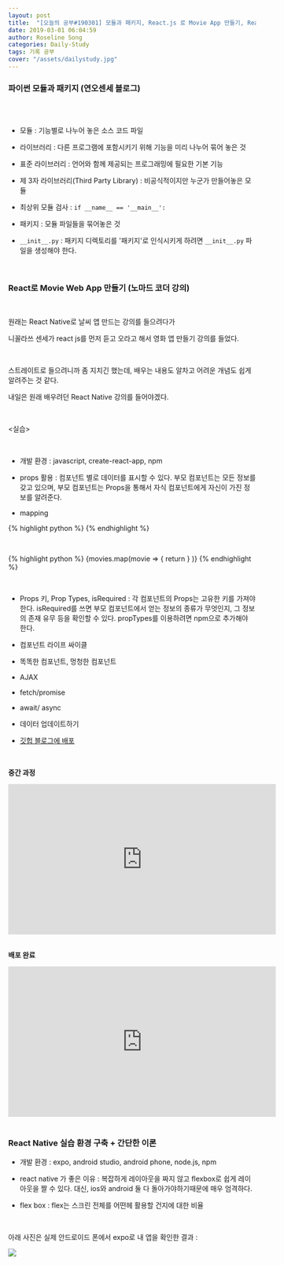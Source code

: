 ```yaml
---
layout: post
title:  "[오늘의 공부#190301] 모듈과 패키지, React.js 로 Movie App 만들기, React Native 간단 이론"
date: 2019-03-01 06:04:59
author: Roseline Song
categories: Daily-Study
tags: 기록 공부
cover: "/assets/dailystudy.jpg"
---
```



### 파이썬 모듈과 패키지 (연오센세 블로그)
<br>​

- 모듈 : 기능별로 나누어 놓은 소스 코드 파일 

- 라이브러리 : 다른 프로그램에 포함시키기 위해 기능을 미리 나누어 묶어 놓은 것

- 표준 라이브러리 : 언어와 함께 제공되는 프로그래밍에 필요한 기본 기능 

- 제 3자 라이브러리(Third Party Library) : 비공식적이지만 누군가 만들어놓은 모듈


- 최상위 모듈 검사 : `if __name__ == '__main__':`

- 패키지 : 모듈 파일들을 묶어놓은 것 

- `__init__.py` : 패키지 디렉토리를 '패키지'로 인식시키게 하려면 `__init__.py` 파일을 생성해야 한다. 


​

### React로 Movie Web App 만들기 (노마드 코더 강의)

​

원래는 React Native로 날씨 앱 만드는 강의를 들으려다가 

니꼴라쓰 센세가 react js를 먼저 듣고 오라고 해서 영화 앱 만들기 강의를 들었다. 

​

스트레이트로 들으려니까 좀 지치긴 했는데, 배우는 내용도 알차고 어려운 개념도 쉽게 알려주는 것 같다. 

내일은 원래 배우려던 React Native 강의를 들어야겠다.

​

<실습> 

​

- 개발 환경 : javascript, create-react-app, npm

- props 활용 : 컴포넌트 별로 데이터를 표시할 수 있다. 부모 컴포넌트는 모든 정보를 갖고 있으며, 부모 컴포넌트는 Props을 통해서 자식 컴포넌트에게 자신이 가진 정보를 알려준다.





- mapping 

{% highlight python %}
<Movie title={movie_titles[0]} poster={moive_posters[0]}/>
<Movie title={movie_titles[1]} poster={moive_posters[1]}/>
<Movie title={movie_titles[2]} poster={moive_posters[2]}/>
{% endhighlight %}

<br>

{% highlight python %}
{movies.map(movie => {
return <Movie title={movie.title} poster={movie.poster} />
}
)}
{% endhighlight %}

<br>


- Props 키, Prop Types, isRequired : 각 컴포넌트의 Props는 고유한 키를 가져야 한다. isRequired를 쓰면 부모 컴포넌트에서 얻는 정보의 종류가 무엇인지, 그 정보의 존재 유무 등을 확인할 수 있다.  propTypes를 이용하려면 npm으로 추가해야 한다. 

- 컴포넌트 라이프 싸이클

- 똑똑한 컴포넌트, 멍청한 컴포넌트 

- AJAX 

- fetch/promise

- await/ async

- 데이터 업데이트하기 

- [깃헙 블로그에 배포](https://roseline124.github.io/react_movie_app/)

<br>

**중간 과정**

<iframe width="544" height="306" src="https://serviceapi.nmv.naver.com/flash/convertIframeTag.nhn?vid=C2CDF2CF3A738CCC50257571CEE6307AAD01&outKey=V1233b0597cb21fd3007057aa820458275cd747a39a336ec7df1d57aa820458275cd7" frameborder="no" scrolling="no" title="NaverVideo" allow="autoplay; gyroscope; accelerometer; encrypted-media" allowfullscreen></iframe>

<br>
<br>

**배포 완료**

<iframe width="544" height="306" src="https://serviceapi.nmv.naver.com/flash/convertIframeTag.nhn?vid=718CD1CFEA307121EF5604CC676647DAE467&outKey=V12108c21216b86cf07d992b665f3906fdf90dffc2941c19a049592b665f3906fdf90" frameborder="no" scrolling="no" title="NaverVideo" allow="autoplay; gyroscope; accelerometer; encrypted-media" allowfullscreen></iframe>

<br>
<br>


### React Native 실습 환경 구축 + 간단한 이론 

- 개발 환경 : expo, android studio, android phone, node.js, npm

- react native 가 좋은 이유​ : 복잡하게 레이아웃을 짜지 않고 flexbox로 쉽게 레이아웃을 짤 수 있다. 대신, ios와 android 둘 다 돌아가야하기때문에 매우 엄격하다.

- flex box : flex는 스크린 전체를 어떤헤 활용할 건지에 대한 비율 

​

아래 사진은 실제 안드로이드 폰에서 expo로 내 앱을 확인한 결과 : 


<img src="https://mail.naver.com/read/image/original/?mimeSN=1551455321.343984.54677.14080&offset=341774&size=67248&u=guseod24&cid=f9d81e418e2292aee6ce4a6bb9ed8d5@cmobileweb01.nm.nhnsystem.com&contentType=image/jpeg&filename=screen19-03-01-11-47-15.jpg&org=1">